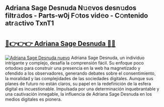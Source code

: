 ## Adriana Sage Desnuda N𝚞𝚎vos desn𝚞dos filtr𝚊dos - Parts-w0j F𝚘tos vid𝚎o - C𝚘ntenido atr𝚊ctivo TxnT1

# <h2><a href="http://mb6b17.tromn.icu/?c=Adriana+Sage+Desnuda">🔗👉👉👉 Adriana Sage Desnuda 🔗🔗</a></h2>

[![Adriana Sage Desnuda nuevo](https://i.imgur.com/pEAQMta.gif)](http://mb6b17.tromn.icu/?c=Adriana+Sage+Desnuda)
Adriana Sage Desnuda, un individuo intrigante y complejo, desafía la comprensión fácil. Su enfoque poco ortodoxo para construir una presencia en la web ha magnetizado y ofendido a los observadores, generando debates sobre el consentimiento, la moralidad y las complejidades de las sociedades digitales. Aunque sus planes de futuro no están claros, su papel en la redefinición de la esfera digital es incuestionable. Impulsada por una determinación inquebrantable y una cautivación innegable, la influencia de Adriana Sage Desnuda en los medios digitales es pionera.
